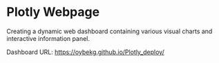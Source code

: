 # Plotly Webpage

Creating a dynamic web dashboard containing various visual charts and interactive information panel.

Dashboard URL:
https://oybekg.github.io/Plotly_deploy/


